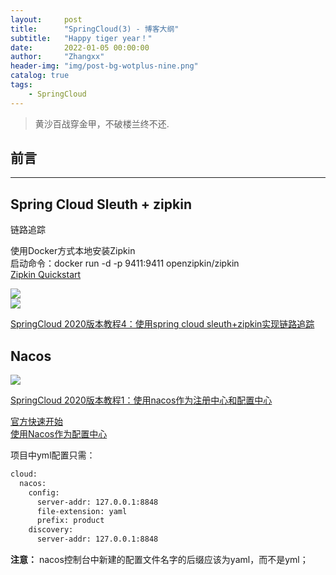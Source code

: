 ```yaml
---
layout:     post
title:      "SpringCloud(3) - 博客大纲"
subtitle:   "Happy tiger year！"
date:       2022-01-05 00:00:00
author:     "Zhangxx"
header-img: "img/post-bg-wotplus-nine.png"
catalog: true
tags:
    - SpringCloud
---
```


> 黄沙百战穿金甲，不破楼兰终不还.

## 前言
---



## Spring Cloud Sleuth + zipkin

链路追踪

使用Docker方式本地安装Zipkin  
启动命令：docker run -d -p 9411:9411 openzipkin/zipkin  
[Zipkin Quickstart](https://zipkin.io/pages/quickstart.html)  

![](https://gitee.com/zhangxx0/blog_image/raw/master/springcloud/springcloud-zipkin1.png)  
![](https://gitee.com/zhangxx0/blog_image/raw/master/springcloud/springcloud-zipkin2.png)  

[SpringCloud 2020版本教程4：使用spring cloud sleuth+zipkin实现链路追踪](https://forezp.blog.csdn.net/article/details/115632914)  

## Nacos

![](https://gitee.com/zhangxx0/blog_image/raw/master/springcloud/springcloud-nacos1.png)  

[SpringCloud 2020版本教程1：使用nacos作为注册中心和配置中心](https://forezp.blog.csdn.net/article/details/115632826)  

[官方快速开始](https://nacos.io/zh-cn/docs/quick-start-spring-cloud.html)  
[使用Nacos作为配置中心](https://blog.csdn.net/forezp/article/details/90729945)  

项目中yml配置只需：
```xml
cloud:
  nacos:
    config:
      server-addr: 127.0.0.1:8848
      file-extension: yaml
      prefix: product
    discovery:
      server-addr: 127.0.0.1:8848
```

**注意：** nacos控制台中新建的配置文件名字的后缀应该为yaml，而不是yml；

